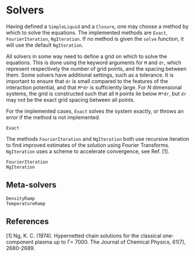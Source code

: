 # Solvers

Having defined a `SimpleLiquid` and a `Closure`, one may choose a method by which to solve the equations. The implemented methods are
`Exact`, `FourierIteration`, `NgIteration`. If no method is given the `solve` function, it will use the default `NgIteration`.

All solvers in some way need to define a grid on which to solve the equations. This is done using the keyword arguments for `M` and `dr`, which represent respectively the number of grid points, and the spacing between them. Some solvers have additional settings, such as a tolerance. It is important to ensure that `dr` is small compared to the features of the interaction potential, and that `M*dr` is sufficiently large. For $N$ dimensional systems, the grid is constructed such that all `M` points lie below `M*dr`, but `dr` may not be the exact grid spacing between all points.

For the implemented cases, `Exact` solves the system exactly, or throws an error if the method is not implemented. 

```@docs
Exact
```

The methods `FourierIteration` and `NgIteration` both use recursive iteration to find improved estimates of the solution using Fourier Transforms. `NgIteration` uses a scheme to accelerate convergence, see Ref. [1]. 

```@docs
FourierIteration
NgIteration
```

## Meta-solvers


```@docs
DensityRamp
TemperatureRamp
```

## References
[1] Ng, K. C. (1974). Hypernetted chain solutions for the classical one‐component plasma up to Γ= 7000. The Journal of Chemical Physics, 61(7), 2680-2689.